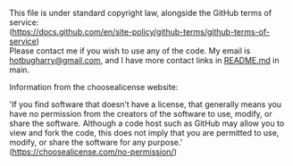 This file is under standard copyright law, alongside the GitHub terms of service:<br>
(https://docs.github.com/en/site-policy/github-terms/github-terms-of-service)<br>
Please contact me if you wish to use any of the code. My email is <a href="mailto:hotbugharry@gmail.com">hotbugharry@gmail.com</a>, and I have more contact links in <a href="../README.md">README.md</a> in main.<br>

Information from the choosealicense website:

'If you find software that doesn’t have a license, that generally means you have no permission from the creators of the software to use, modify, or share the software. Although a code host such as GitHub may allow you to view and fork the code, this does not imply that you are permitted to use, modify, or share the software for any purpose.'<br>
(https://choosealicense.com/no-permission/)
